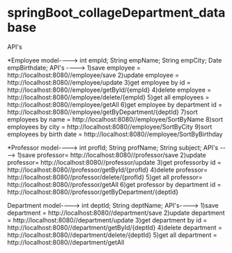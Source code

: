 # springBoot_collageDepartment_database


API's 

*Employee 
model---->
int empId;
String empName;
String empCity;
Date empBirthdate;
API's ---->
1)save employee = http://localhost:8080//employee/save
2)update employee = http://localhost:8080//employee/update
3)get employee by id = http://localhost:8080//employee/getById/{empId}
4)delete employee = http://localhost:8080//employee/delete/{empId}
5)get all employees = http://localhost:8080//employee/getAll
6)get employee by department id = http://localhost:8080//employee/getByDepartment/{deptId}
7)sort employees by name = http://localhost:8080//employee/SortByName
8)sort employees by city = http://localhost:8080//employee/SortByCity
9)sort employees by birth date = http://localhost:8080//employee/SortByBirthday

*Professor 
model---->
int profId;
String profName;
String subject;
API's ---->
1)save professor= http://localhost:8080//professor/save
2)update professor= http://localhost:8080//professor/update
3)get professorby id = http://localhost:8080//professor/getById/{profId}
4)delete professor= http://localhost:8080//professor/delete/{profId}
5)get all professor= http://localhost:8080//professor/getAll
6)get professor by department id = http://localhost:8080//professor/getByDepartment/{deptId}

Department
model---->
int deptId;
String deptName; 
API's---->
1)save department = http://localhost:8080//department/save
2)update department = http://localhost:8080//department/update
3)get department by id = http://localhost:8080//department/getById/{deptId}
4)delete department = http://localhost:8080//department/delete/{deptId}
5)get all department = http://localhost:8080//department/getAll
